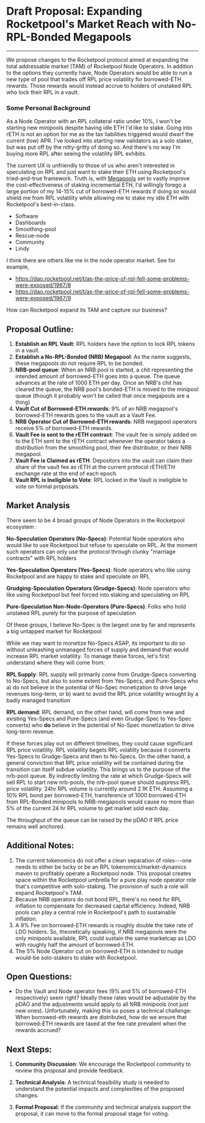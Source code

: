 # Draft Proposal: Expanding Rocketpool's Market Reach with No-RPL-Bonded Megapools

---

We propose changes to the Rocketpool protocol aimed at expanding the total addressable market (TAM) of Rocketpool Node Operators. In addition to the options they currently have, Node Operators would be able to run a new type of pool that trades off RPL price volatility for borrowed-ETH rewards. Those rewards would instead accrue to holders of unstaked RPL who lock their RPL in a vault.


### Some Personal Background
As a Node Operator with an RPL collateral ratio under 10%, I won't be starting new minipools despite having idle ETH I'd like to stake. Going into rETH is not an option for me as the tax liabilities triggered would dwarf the current (low) APR. I've looked into starting new validators as a solo staker, but was put off by the nitty-gritty of doing so. And there's no way I'm buying more RPL after seeing the volatility RPL exhibits.

The current UX is unfriendly to those of us who aren't interested in speculating on RPL and just want to stake their ETH using Rocketpool's tried-and-true framework. Truth is, with [Megapools](https://gist.github.com/kanewallmann/60575b2ac0008a53f517e1932a66d8ea) set to vastly improve the cost-effectiveness of staking incremental ETH, I'd willingly forego a large portion of my 14-15% cut of borrowed-ETH rewards if doing so would shield me from RPL volatility while allowing me to stake my idle ETH with Rocketpool's best-in-class.

- Software
- Dashboards
- Smoothing-pool
- Rescue-node
- Community
- Lindy

I think there are others like me in the node operator market. See for example,

- https://dao.rocketpool.net/t/as-the-price-of-rpl-fell-some-problems-were-exposed/1967/8
- https://dao.rocketpool.net/t/as-the-price-of-rpl-fell-some-problems-were-exposed/1967/9


How can Rocketpool expand its TAM and capture our business?



## Proposal Outline:
1. **Establish an RPL Vault**: RPL holders have the option to lock RPL tokens in a vault.
1. **Establish a No-RPL-Bonded (NRB) Megapool**: As the name suggests, these megapools do not require RPL to be bonded.
4. **NRB-pool queue**: When an NRB pool is started, a chit representing the intended amount of borrowed-ETH goes into a queue. The queue advances at the rate of 1000 ETH per day. Once an NRB's chit has cleared the queue, the NRB pool's bonded-ETH is moved to the minipool queue (though it probably won't be called that once megapools are a thing)  
4. **Vault Cut of Borrowed-ETH rewards**: 9% of an NRB megapool's borrowed-ETH rewards goes to the vault as a Vault Fee.
4. **NRB Operator Cut of Borrowed-ETH rewards**: NRB megapool operators receive 5% of borrowed-ETH rewards.
10. **Vault Fee is sent to the rETH contract**: The vault fee is simply added on to the ETH sent to the rETH contract whenever the operator takes a distribution from the smoothing pool, their fee distributor, or their NRB megapool.
12. **Vault Fee is Claimed as rETH**: Depositors into the vault can claim their share of the vault fee as rETH at the current protocol rETH/ETH exchange rate at the end of each epoch.
5. **Vault RPL is Ineligible to Vote**: RPL locked in the Vault is ineligible to vote on formal proposals.

## Market Analysis 
There seem to be 4 broad groups of Node Operators in the Rocketpool ecosystem :

**No-Speculation Operators (No-Specs)**: Potential Node operators who would like to use Rocketpool but refuse to speculate on RPL. At the moment such operators can only use the protocol through clunky "marriage contracts" with RPL holders   

**Yes-Speculation Operators (Yes-Specs)**: Node operators who like using Rocketpool and are happy to stake and speculate on RPL

**Grudging-Speculation Operators (Grudge-Specs)**: Node operators who like using Rocketpool but feel forced into staking and speculating on RPL

**Pure-Speculation Non-Node-Operators (Pure-Specs)**: Folks who hold unstaked RPL purely for the purpose of speculation

Of these groups, I believe No-Spec is the largest one by far and represents a big untapped market for Rocketpool

While we may want to monetize No-Specs ASAP, its important to do so without unleashing unmanaged forces of supply and demand that would increase RPL market volatility. To manage these forces, let's first understand where they will come from: 

**RPL Supply**: RPL supply will primarily come from Grudge-Specs converting to No-Specs, but also to some extent from Yes-Specs, and Pure-Specs who a) do not believe in the potential of No-Spec monetization to drive large revenues long-term, or b) want  to avoid the RPL price volatility wrought by a badly managed transition  

**RPL demand**: RPL demand, on the other hand, will come from new and existing Yes-Specs and Pure-Specs (and even Grudge-Spec to Yes-Spec converts) who **do** believe in the potential of No-Spec monetization to drive long-term revenue. 

If these forces play out on different timelines, they could cause significant RPL price volatility. RPL volatility begets RPL volatilty because it converts Yes-Specs to Grudge-Specs and then to No-Specs. On the other hand, a general conviction that RPL price volatility will be contained during the transition can itself subdue volatility. This brings us to the purpose of the nrb-pool queue. By indirectly limiting the rate at which Grudge-Specs will sell RPL to start new nrb-pools, the nrb-pool queue should suppress RPL price volatility. 24hr RPL volume is currently around 2.1K ETH. Assuming a 10% RPL bond per borrowed-ETH, transference of 1000 borrowed-ETH from RPL-Bonded minipools to NRB-megapools would cause no more than 5% of the current 24 hr RPL volume to get market sold each day. 

The throughput of the queue can be raised  by the pDAO if RPL price remains well anchored. 

## Additional Notes:

1. The current tokenomics do not offer a clean separation of roles---one needs to either be lucky or be an RPL tokenomics/market-dynamics maven to profitably operate a Rocketpool node. This proposal creates space within the Rocketpool umbrella for a pure play node operator role that's competitive with solo-staking. The provision of such a role will expand Rocketpool's TAM.
2. Because NRB operators do not bond RPL, there's no need for RPL inflation to compensate for decreased capital efficiency. Indeed, NRB pools can play a central role in Rocketpool's path to sustainable inflation.
3. A 9% Fee on borrowed-ETH rewards is roughly double the take rate of LDO holders. So, theoretically speaking, if NRB megapools were the only minipools available, RPL could sustain the same marketcap as LDO with roughly half the amount of borrowed-ETH.
4. The 5% Node Operator cut on borrowed-ETH is intended to nudge would-be solo-stakers to stake with Rocketpool.

## Open Questions:
- Do the Vault and Node operator fees (9% and 5% of borrowed-ETH respectively) seem right? Ideally these rates would be adjustable by the pDAO and the adjustments would apply to all NRB minipools (not just new ones). Unfortunately, making this so poses a technical challenge: When borrowed-eth rewards are distributed, how do we ensure that borrowed-ETH rewards are taxed at the fee rate prevalent when the rewards accrued?

## Next Steps:

1. **Community Discussion**: We encourage the Rocketpool community to review this proposal and provide feedback.

2. **Technical Analysis**: A technical feasibility study is needed to understand the potential impacts and complexities of the proposed changes.

3. **Formal Proposal**: If the community and technical analysis support the proposal, it can move to the formal proposal stage for voting.

